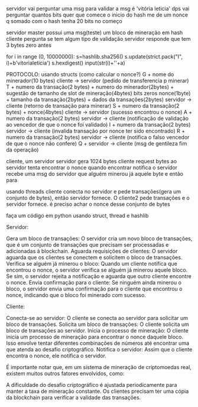 servidor vai perguntar uma msg para validar a msg é 'vitória leticia'
dps vai perguntar quantos bits quer que comece o inicio do hash
me de um nonce q somado com o hash tenha 20 bits no começo

servidor master possui uma msg(teste) um bloco de mineração em hash
cliente pergunta se tem algum tipo de validação
servidor responde que tem 3 bytes zero antes

for i in range (0, 10000000):
  s=hashlib.sha256()
  s.update(strict.pack("I", i)+b'vitorialeticia')
  s.hexdigest()
  input(str(i)+''+a)


PROTOCOLO: usando structs (como calcular o nonce?)
G + nome do minerador(10 bytes)   cliente -> servidor (pedido de transferencia p minerar)
T + numero da transação(2 bytes) + numero do minerador(2bytes) + sugestão de tamanho de slot de mineração(4bytes) bits zeros nonce(1byte) + tamanho da transação(2bytes) + dados da transações(2bytes)  servidor -> cliente  (retorno de transação para minerar)
S + numero da transação(2 bytes) + nonce(4bytes)  cliente -> servidor (sucesso encontrou o nonce)
A + numero da transação(2 bytes)  servidor -> cliente (notificação de validação ao vencedor de que o nonce foi validado)
I + numero da transação(2 bytes)  servidor -> cliente (invalida transação por nonce ter sido encontrado)
R + numero da transação(2 bytes)  servidor -> cliente (notifica o falso vencedor de que o nonce não confere)
Q + servidor -> cliente (msg de gentileza fim da operação)

cliente, um servidor
servidor gera 1024 bytes 
cliente request bytes ao servidor
tenta encontrar o nonce
quando encontrar notifica o servidor
recebe uma msg do servidor que alguém minerou já aquele byte e então para


usando threads cliente conecta no servidor e pede transações(gera um conjunto de bytes), então servidor fornece. O cliente2 pede transações e o servidor fornece. é preciso achar o nonce desse conjunto de bytes



faça um código em python usando struct, thread e hashlib

Servidor:

Gera um bloco de transações: O servidor cria um novo bloco de transações, que é um conjunto de transações que precisam ser processadas e adicionadas à blockchain.
Aguarda requisições de clientes: O servidor aguarda que os clientes se conectem e solicitem o bloco de transações.
Verifica se alguém já minerou o bloco: Quando um cliente notifica que encontrou o nonce, o servidor verifica se alguém já minerou aquele bloco. Se sim, o servidor rejeita a notificação e aguarda que outro cliente encontre o nonce.
Envia confirmação para o cliente: Se ninguém ainda minerou o bloco, o servidor envia uma confirmação para o cliente que encontrou o nonce, indicando que o bloco foi minerado com sucesso.

Cliente:

Conecta-se ao servidor: O cliente se conecta ao servidor para solicitar um bloco de transações.
Solicita um bloco de transações: O cliente solicita um bloco de transações ao servidor.
Inicia o processo de mineração: O cliente inicia um processo de mineração para encontrar o nonce daquele bloco. Isso envolve tentar diferentes combinações de números até encontrar uma que atenda ao desafio criptográfico.
Notifica o servidor: Assim que o cliente encontra o nonce, ele notifica o servidor.



É importante notar que, em um sistema de mineração de criptomoedas real, existem muitos outros fatores envolvidos, como:

A dificuldade do desafio criptográfico é ajustada periodicamente para manter a taxa de mineração constante.
Os clientes precisam ter uma cópia da blockchain para verificar a validade das transações.
